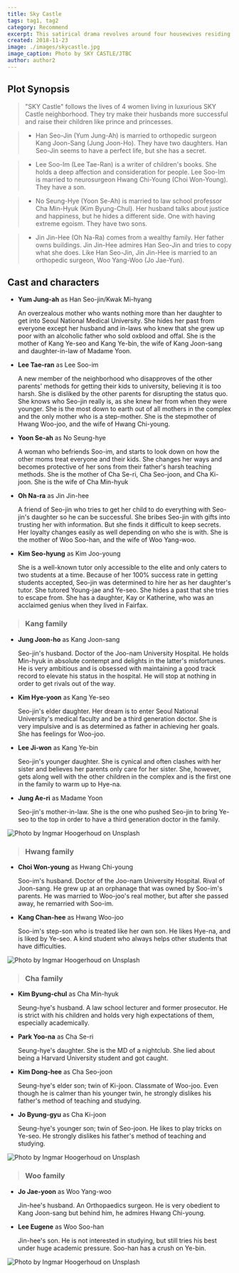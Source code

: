 ```yaml
---
title: Sky Castle
tags: tag1, tag2
category: Recommend
excerpt: This satirical drama revolves around four housewives residing in the exclusive residential area of Sky Castle. Ruthlessly ambitious, the women will stop at nothing to get their children into Seoul National University.
created: 2018-11-23
image: ./images/skycastle.jpg
image_caption: Photo by SKY CASTLE/JTBC
author: author2
---
```


## Plot Synopsis

> "SKY Castle" follows the lives of 4 women living in luxurious SKY Castle neighborhood. They try make their husbands more successful and raise their children like prince and princesses.

> - Han Seo-Jin (Yum Jung-Ah) is married to orthopedic surgeon Kang Joon-Sang (Jung Joon-Ho). They have two daughters. Han Seo-Jin seems to have a perfect life, but she has a secret.

> - Lee Soo-Im (Lee Tae-Ran) is a writer of children's books. She holds a deep affection and consideration for people. Lee Soo-Im is married to neurosurgeon Hwang Chi-Young (Choi Won-Young). They have a son.

> - No Seung-Hye (Yoon Se-Ah) is married to law school professor Cha Min-Hyuk (Kim Byung-Chul). Her husband talks about justice and happiness, but he hides a different side. One with having extreme egoism. They have two sons.

> - Jin Jin-Hee (Oh Na-Ra) comes from a wealthy family. Her father owns buildings. Jin Jin-Hee admires Han Seo-Jin and tries to copy what she does. Like Han Seo-Jin, Jin Jin-Hee is married to an orthopedic surgeon, Woo Yang-Woo (Jo Jae-Yun).

## Cast and characters

- **Yum Jung-ah** as Han Seo-jin/Kwak Mi-hyang

  An overzealous mother who wants nothing more than her daughter to get into Seoul National Medical University. She hides her past from everyone except her husband and in-laws who knew that she grew up poor with an alcoholic father who sold oxblood and offal. She is the mother of Kang Ye-seo and Kang Ye-bin, the wife of Kang Joon-sang and daughter-in-law of Madame Yoon.

- **Lee Tae-ran** as Lee Soo-im

  A new member of the neighborhood who disapproves of the other parents' methods for getting their kids to university, believing it is too harsh. She is disliked by the other parents for disrupting the status quo. She knows who Seo-jin really is, as she knew her from when they were younger. She is the most down to earth out of all mothers in the complex and the only mother who is a step-mother. She is the stepmother of Hwang Woo-joo, and the wife of Hwang Chi-young.

- **Yoon Se-ah** as No Seung-hye

  A woman who befriends Soo-im, and starts to look down on how the other moms treat everyone and their kids. She changes her ways and becomes protective of her sons from their father's harsh teaching methods. She is the mother of Cha Se-ri, Cha Seo-joon, and Cha Ki-joon. She is the wife of Cha Min-hyuk

- **Oh Na-ra** as Jin Jin-hee

  A friend of Seo-jin who tries to get her child to do everything with Seo-jin's daughter so he can be successful. She bribes Seo-jin with gifts into trusting her with information. But she finds it difficult to keep secrets. Her loyalty changes easily as well depending on who she is with. She is the mother of Woo Soo-han, and the wife of Woo Yang-woo.

- **Kim Seo-hyung** as Kim Joo-young

  She is a well-known tutor only accessible to the elite and only caters to two students at a time. Because of her 100% success rate in getting students accepted, Seo-jin was determined to hire her as her daughter's tutor. She tutored Young-jae and Ye-seo. She hides a past that she tries to escape from. She has a daughter, Kay or Katherine, who was an acclaimed genius when they lived in Fairfax.

> ### Kang family

- **Jung Joon-ho** as Kang Joon-sang

  Seo-jin's husband. Doctor of the Joo-nam University Hospital. He holds Min-hyuk in absolute contempt and delights in the latter's misfortunes. He is very ambitious and is obsessed with maintaining a good track record to elevate his status in the hospital. He will stop at nothing in order to get rivals out of the way.

- **Kim Hye-yoon** as Kang Ye-seo

  Seo-jin's elder daughter. Her dream is to enter Seoul National University's medical faculty and be a third generation doctor. She is very impulsive and is as determined as father in achieving her goals. She has feelings for Woo-joo.

- **Lee Ji-won** as Kang Ye-bin

  Seo-jin's younger daughter. She is cynical and often clashes with her sister and believes her parents only care for her sister. She, however, gets along well with the other children in the complex and is the first one in the family to warm up to Hye-na.

- **Jung Ae-ri** as Madame Yoon
  
  Seo-jin's mother-in-law. She is the one who pushed Seo-jin to bring Ye-seo to the top in order to have a third generation doctor in the family.

![Photo by Ingmar Hoogerhoud on Unsplash](./images/kangfamily.png) 

> ### Hwang family

- **Choi Won-young** as Hwang Chi-young

  Soo-im's husband. Doctor of the Joo-nam University Hospital. Rival of Joon-sang. He grew up at an orphanage that was owned by Soo-im's parents. He was married to Woo-joo's real mother, but after she passed away, he remarried with Soo-im.

- **Kang Chan-hee** as Hwang Woo-joo

  Soo-im's step-son who is treated like her own son. He likes Hye-na, and is liked by Ye-seo. A kind student who always helps other students that have difficulties.

![Photo by Ingmar Hoogerhoud on Unsplash](./images/hwangfamily.jpg) 

> ### Cha family

- **Kim Byung-chul** as Cha Min-hyuk
  
  Seung-hye's husband. A law school lecturer and former prosecutor. He is strict with his children and holds very high expectations of them, especially academically.

- **Park Yoo-na** as Cha Se-ri

  Seung-hye's daughter. She is the MD of a nightclub. She lied about being a Harvard University student and got caught.

- **Kim Dong-hee** as Cha Seo-joon

  Seung-hye's elder son; twin of Ki-joon. Classmate of Woo-joo. Even though he is calmer than his younger twin, he strongly dislikes his father's method of teaching and studying.

- **Jo Byung-gyu** as Cha Ki-joon

  Seung-hye's younger son; twin of Seo-joon. He likes to play tricks on Ye-seo. He strongly dislikes his father's method of teaching and studying.

![Photo by Ingmar Hoogerhoud on Unsplash](./images/chafamily.png) 

> ### Woo family

- **Jo Jae-yoon** as Woo Yang-woo

  Jin-hee's husband. An Orthopaedics surgeon. He is very obedient to Kang Joon-sang but behind him, he admires Hwang Chi-young.

- **Lee Eugene** as Woo Soo-han

  Jin-hee's son. He is not interested in studying, but still tries his best under huge academic pressure. Soo-han has a crush on Ye-bin.

![Photo by Ingmar Hoogerhoud on Unsplash](./images/woofamily.png) 

<!-- 
# Heading 1

## Heading 2

### Heading 3

#### Heading 4

##### Heading 5

###### Heading 6

## Normal Text

Lorem markdownum artesque tu quidem lanigeris! Amari aliquis Ismarios,
hospitiique nullum ab enim Pagasaea probabant armis iniuria inponi. Primus
Aonius graves at inductas nec motu, qui pinetis. Anxius nec ibimus utque illa
circa video est fuit labores alas. Huic per quantum undis, Themis et quamvis
gramine missisque leonibus.

## Blockquotes

> Meo locum plurimus laudatos exstantibus fistula nocte Ancaeo denique montanum.
> Dissipat nullique tenax; aut una lacessit purpureus sumptis inlaesos,
> Polypemonis quisque blanditus. Obscenas rumpitque numerum effluxere,
> pronusque: Mygdonidesque precantia erat potes undis. Resurgere conplet velut
> freta miram enim, maiorque nec nec inaniter mensura et ipse artus flebam
> gentisque solus.

## Ordered List

1. Quotiens urbis Charaxi referre
2. Terris acti iussit extrema
3. Vel totis Iove locum forma
4. Esse neve illi crimen ripis et crimina

## Unordered List

- Quotiens urbis Charaxi referre
  - freta miram enim
  - freta miram enim
    - maiorque nec nec
    - maiorque nec nec
    - maiorque nec nec
- Terris acti iussit extrema
- Vel totis Iove locum forma
- Esse neve illi crimen ripis et crimina

## Table

| Tables   |      Are      |  Cool |
|----------|:-------------:|------:|
| col 1 is |  left-aligned | $1600 |
| col 2 is |    centered   |   $12 |
| col 3 is | right-aligned |    $1 |

## Codeblock

Here a sample text which contains `<?php echo 'inline code'; ?>` and also code blocks.

```js
function visitor(node) {

  try {
    const alignment = node.align;

    visit(node, 'tableRow', (rowNode) => {
      rowNode.children.forEach(function (cellNode, index) {
        cellNode.align = alignment[index]
      });
    });

    node.align = node.align.map(function(value) {
      return null;
    });
    
  } catch (e) {
  }
}
```

## Images

![Photo by Ingmar Hoogerhoud on Unsplash](./images/skycastlefamily.png) -->